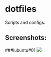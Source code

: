 # dotfiles

Scripts and configs.

## Screenshots:

###lubuntu#01
<img src="https://i.imgur.com/v7HWarv.png" />
